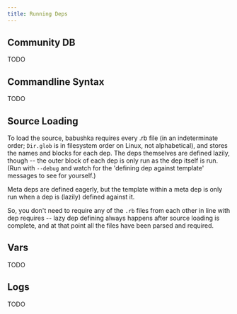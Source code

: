 ```yaml
---
title: Running Deps
---
```


## Community DB

TODO

## Commandline Syntax

TODO

## Source Loading

To load the source, babushka requires every .rb file (in an indeterminate order; `Dir.glob` is in filesystem order on Linux, not alphabetical), and stores the names and blocks for each dep. The deps themselves are defined lazily, though -- the outer block of each dep is only run as the dep itself is run. (Run with `--debug` and watch for the 'defining dep against template' messages to see for yourself.)

Meta deps are defined eagerly, but the template within a meta dep is only run when a dep is (lazily) defined against it.

So, you don't need to require any of the `.rb` files from each other in line with dep requires -- lazy dep defining always happens after source loading is complete, and at that point all the files have been parsed and required.

## Vars

TODO

## Logs

TODO
